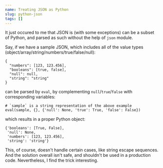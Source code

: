 ```yaml
---
name: Treating JSON as Python
slug: python-json
tags: []
---
```


It just occured to me that JSON is (with some exceptions)
can be a subset of Python, and parsed as such without the help of `json` module.

Say, if we have a sample JSON, which includes all of the value types
(object/array/string/numbers/true/false/null):

```
{
  "numbers": [123, 123.456],
  "booleans": [true, false],
  "null": null,
  "string": "string"
}
```

can be parsed by `eval`, by complementing `null`/`true`/`false` with corresponding variables:

```
# `sample` is a string representation of the above example
eval(sample, {}, {'null': None, 'true': True, 'false': False})
```

which results in a proper Python object:

```
{'booleans': [True, False],
 'null': None,
 'numbers': [123, 123.456],
 'string': 'string'}
```

This, of course, doesn't handle certain cases, like string escape sequences.
And the solution overall isn't safe, and shouldn't be used in a production code.
Nevertheless, I find the trick interesting.
